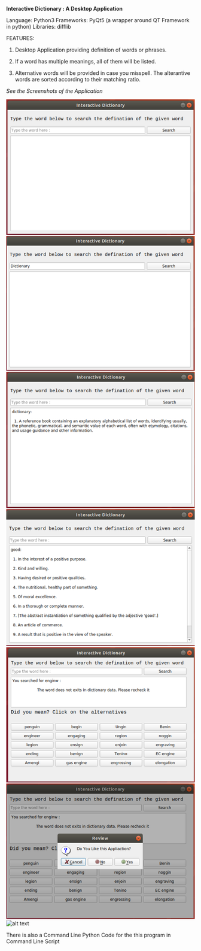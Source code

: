 
**Interactive Dictionary : A Desktop Application**

Language: Python3
Frameworks: PyQt5 (a wrapper around QT Framework in python)
Libraries: difflib

FEATURES:

1. Desktop Application providing definition of words or phrases.

2. If a word has multiple meanings, all of them will be listed.

3. Alternative words will be provided in case you misspell. The alterantive words are sorted according to their matching ratio.


_See the Screenshots of the  Application_

![alt text](Images/1.png)
![alt text](Images/2.png)
![alt text](Images/3.png)
![alt text](Images/4.png)
![alt text](Images/5.png)
![alt text](Images/6.png)
![alt text](Images/7.png)

There is also a Command Line Python Code for the this program in Command Line Script






